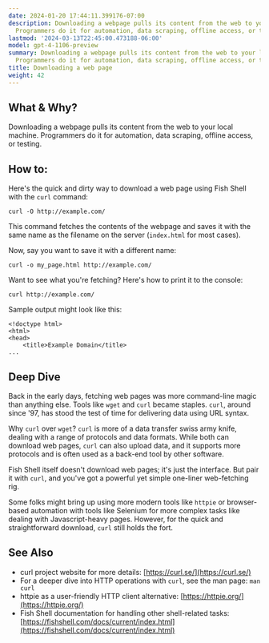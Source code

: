```yaml
---
date: 2024-01-20 17:44:11.399176-07:00
description: Downloading a webpage pulls its content from the web to your local machine.
  Programmers do it for automation, data scraping, offline access, or testing.
lastmod: '2024-03-13T22:45:00.473188-06:00'
model: gpt-4-1106-preview
summary: Downloading a webpage pulls its content from the web to your local machine.
  Programmers do it for automation, data scraping, offline access, or testing.
title: Downloading a web page
weight: 42
---
```


## What & Why?
Downloading a webpage pulls its content from the web to your local machine. Programmers do it for automation, data scraping, offline access, or testing.

## How to:
Here's the quick and dirty way to download a web page using Fish Shell with the `curl` command:

```fish
curl -O http://example.com/
```

This command fetches the contents of the webpage and saves it with the same name as the filename on the server (`index.html` for most cases).

Now, say you want to save it with a different name:

```fish
curl -o my_page.html http://example.com/
```

Want to see what you're fetching? Here's how to print it to the console:

```fish
curl http://example.com/
```

Sample output might look like this:

```
<!doctype html>
<html>
<head>
    <title>Example Domain</title>
...
```

## Deep Dive
Back in the early days, fetching web pages was more command-line magic than anything else. Tools like `wget` and `curl` became staples. `curl`, around since '97, has stood the test of time for delivering data using URL syntax.

Why `curl` over `wget`? `curl` is more of a data transfer swiss army knife, dealing with a range of protocols and data formats. While both can download web pages, `curl` can also upload data, and it supports more protocols and is often used as a back-end tool by other software.

Fish Shell itself doesn't download web pages; it's just the interface. But pair it with `curl`, and you've got a powerful yet simple one-liner web-fetching rig.

Some folks might bring up using more modern tools like `httpie` or browser-based automation with tools like Selenium for more complex tasks like dealing with Javascript-heavy pages. However, for the quick and straightforward download, `curl` still holds the fort.

## See Also

- curl project website for more details: [https://curl.se/](https://curl.se/)
- For a deeper dive into HTTP operations with `curl`, see the man page: `man curl`
- httpie as a user-friendly HTTP client alternative: [https://httpie.org/](https://httpie.org/)
- Fish Shell documentation for handling other shell-related tasks: [https://fishshell.com/docs/current/index.html](https://fishshell.com/docs/current/index.html)
